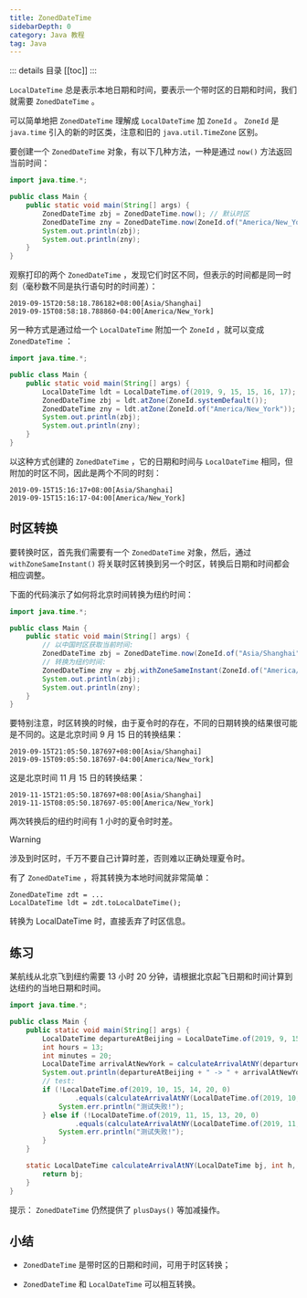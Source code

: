 ```yaml
---
title: ZonedDateTime
sidebarDepth: 0
category: Java 教程
tag: Java
---
```


::: details 目录
[[toc]]
:::


`LocalDateTime` 总是表示本地日期和时间，要表示一个带时区的日期和时间，我们就需要 `ZonedDateTime` 。

可以简单地把 `ZonedDateTime` 理解成 `LocalDateTime` 加 `ZoneId` 。 `ZoneId` 是 `java.time` 引入的新的时区类，注意和旧的 `java.util.TimeZone` 区别。

要创建一个 `ZonedDateTime` 对象，有以下几种方法，一种是通过 `now()` 方法返回当前时间：


```java
import java.time.*;

public class Main {
    public static void main(String[] args) {
        ZonedDateTime zbj = ZonedDateTime.now(); // 默认时区
        ZonedDateTime zny = ZonedDateTime.now(ZoneId.of("America/New_York")); // 用指定时区获取当前时间
        System.out.println(zbj);
        System.out.println(zny);
    }
}
```


观察打印的两个 `ZonedDateTime` ，发现它们时区不同，但表示的时间都是同一时刻（毫秒数不同是执行语句时的时间差）：


```
2019-09-15T20:58:18.786182+08:00[Asia/Shanghai]
2019-09-15T08:58:18.788860-04:00[America/New_York]
```

另一种方式是通过给一个 `LocalDateTime` 附加一个 `ZoneId` ，就可以变成 `ZonedDateTime` ：

```java
import java.time.*;

public class Main {
    public static void main(String[] args) {
        LocalDateTime ldt = LocalDateTime.of(2019, 9, 15, 15, 16, 17);
        ZonedDateTime zbj = ldt.atZone(ZoneId.systemDefault());
        ZonedDateTime zny = ldt.atZone(ZoneId.of("America/New_York"));
        System.out.println(zbj);
        System.out.println(zny);
    }
}
```


以这种方式创建的 `ZonedDateTime` ，它的日期和时间与 `LocalDateTime` 相同，但附加的时区不同，因此是两个不同的时刻：

```
2019-09-15T15:16:17+08:00[Asia/Shanghai]
2019-09-15T15:16:17-04:00[America/New_York]
```


## 时区转换

要转换时区，首先我们需要有一个 `ZonedDateTime` 对象，然后，通过 `withZoneSameInstant()` 将关联时区转换到另一个时区，转换后日期和时间都会相应调整。

下面的代码演示了如何将北京时间转换为纽约时间：


```java
import java.time.*;

public class Main {
    public static void main(String[] args) {
        // 以中国时区获取当前时间:
        ZonedDateTime zbj = ZonedDateTime.now(ZoneId.of("Asia/Shanghai"));
        // 转换为纽约时间:
        ZonedDateTime zny = zbj.withZoneSameInstant(ZoneId.of("America/New_York"));
        System.out.println(zbj);
        System.out.println(zny);
    }
}
```


要特别注意，时区转换的时候，由于夏令时的存在，不同的日期转换的结果很可能是不同的。这是北京时间 9 月 15 日的转换结果：

```
2019-09-15T21:05:50.187697+08:00[Asia/Shanghai]
2019-09-15T09:05:50.187697-04:00[America/New_York]
```

这是北京时间 11 月 15 日的转换结果：


```
2019-11-15T21:05:50.187697+08:00[Asia/Shanghai]
2019-11-15T08:05:50.187697-05:00[America/New_York]
```

两次转换后的纽约时间有 1 小时的夏令时时差。

> [!WARNING]
> 涉及到时区时，千万不要自己计算时差，否则难以正确处理夏令时。


有了 `ZonedDateTime` ，将其转换为本地时间就非常简单：


```
ZonedDateTime zdt = ...
LocalDateTime ldt = zdt.toLocalDateTime();
```

转换为 LocalDateTime 时，直接丢弃了时区信息。



## 练习

某航线从北京飞到纽约需要 13 小时 20 分钟，请根据北京起飞日期和时间计算到达纽约的当地日期和时间。


```java
import java.time.*;

public class Main {
    public static void main(String[] args) {
        LocalDateTime departureAtBeijing = LocalDateTime.of(2019, 9, 15, 13, 0, 0);
        int hours = 13;
        int minutes = 20;
        LocalDateTime arrivalAtNewYork = calculateArrivalAtNY(departureAtBeijing, hours, minutes);
        System.out.println(departureAtBeijing + " -> " + arrivalAtNewYork);
        // test:
        if (!LocalDateTime.of(2019, 10, 15, 14, 20, 0)
                .equals(calculateArrivalAtNY(LocalDateTime.of(2019, 10, 15, 13, 0, 0), 13, 20))) {
            System.err.println("测试失败!");
        } else if (!LocalDateTime.of(2019, 11, 15, 13, 20, 0)
                .equals(calculateArrivalAtNY(LocalDateTime.of(2019, 11, 15, 13, 0, 0), 13, 20))) {
            System.err.println("测试失败!");
        }
    }

    static LocalDateTime calculateArrivalAtNY(LocalDateTime bj, int h, int m) {
        return bj;
    }
}
```


提示： `ZonedDateTime` 仍然提供了 `plusDays()` 等加减操作。




## 小结

- `ZonedDateTime` 是带时区的日期和时间，可用于时区转换；

- `ZonedDateTime` 和 `LocalDateTime` 可以相互转换。




